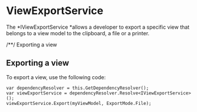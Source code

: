 # ViewExportService

The *IViewExportService *allows a developer to export a specific view that belongs to a view model to the clipboard, a file or a printer.

/\*\*/ Exporting a view

## Exporting a view

To export a view, use the following code:

```
var dependencyResolver = this.GetDependencyResolver();
var viewExportService = dependencyResolver.Resolve<IViewExportService>();
viewExportService.Export(myViewModel, ExportMode.File);
```
